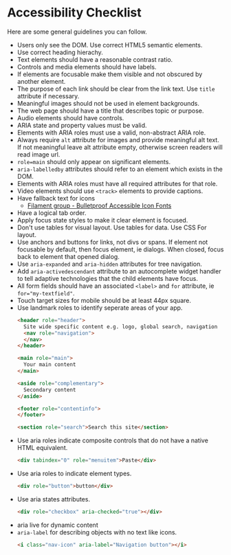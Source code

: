 # Accessibility Checklist

Here are some general guidelines you can follow.

- Users only see the DOM. Use correct HTML5 semantic elements.
- Use correct heading hierachy.
- Text elements should have a reasonable contrast ratio.
- Controls and media elements should have labels.
- If elements are focusable make them visible and not obscured by another element.
- The purpose of each link should be clear from the link text. Use `title` attribute if necessary.
- Meaningful images should not be used in element backgrounds.
- The web page should have a title that describes topic or purpose.
- Audio elements should have controls.
- ARIA state and property values must be valid.
- Elements with ARIA roles must use a valid, non-abstract ARIA role.
- Always require `alt` attribute for images and provide meaningful alt text. If not meaningful leave alt attribute empty, otherwise screen readers will read image url.
- `role=main` should only appear on significant elements.
- `aria-labelledby` attributes should refer to an element which exists in the DOM.
- Elements with ARIA roles must have all required attributes for that role.
- Video elements should use `<track>` elements to provide captions.
- Have fallback text for icons
  - [Filament group - Bulletproof Accessible Icon Fonts](http://www.filamentgroup.com/lab/bulletproof_icon_fonts.html)
- Have a logical tab order.
- Apply focus state styles to make it clear element is focused.
- Don't use tables for visual layout. Use tables for data. Use CSS For layout.
- Use anchors and buttons for links, not divs or spans. If element not focusable by default, then focus element, ie dialogs. When closed, focus back to element that opened dialog.
- Use `aria-expanded` and `aria-hidden` attributes for tree navigation.
- Add `aria-activedescendant` attribute to an autocomplete widget handler to tell adaptive technologies that the child elements have focus.
- All form fields should have an associated `<label>` and `for` attribute, ie `for="my-textfield"`.
- Touch target sizes for mobile should be at least 44px square.
- Use landmark roles to identify seperate areas of your app.
  ```html
  <header role="header">
    Site wide specific content e.g. logo, global search, navigation
    <nav role="navigation">
    </nav>
  </header>

  <main role="main">
    Your main content
  </main>

  <aside role="complementary">
    Secondary content
  </aside>

  <footer role="contentinfo">
  </footer>
  ```
  ```html
  <section role="search">Search this site</section>
  ```
- Use aria roles indicate composite controls that do not have a native HTML equivalent.
  ```html
  <div tabindex="0" role="menuitem">Paste</div>
  ```
- Use aria roles to indicate element types.
  ```html
  <div role="button">button</div>
  ```
- Use aria states attributes.
  ```html
  <div role="checkbox" aria-checked="true"></div>
  ```
- aria live for dynamic content
- `aria-label` for describing objects with no text like icons.
  ```html
  <i class="nav-icon" aria-label="Navigation button"></i>
  ```
